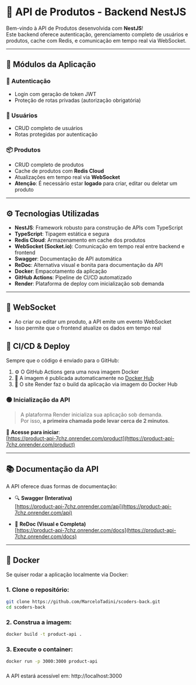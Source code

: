 # 🚀 API de Produtos - Backend NestJS

Bem-vindo à API de Produtos desenvolvida com **NestJS**!  
Este backend oferece autenticação, gerenciamento completo de usuários e produtos, cache com Redis, e comunicação em tempo real via WebSocket.

---

## 🧩 Módulos da Aplicação

### 🔐 Autenticação
- Login com geração de token JWT
- Proteção de rotas privadas (autorização obrigatória)

### 👥 Usuários
- CRUD completo de usuários
- Rotas protegidas por autenticação

### 📦 Produtos
- CRUD completo de produtos
- Cache de produtos com **Redis Cloud**
- Atualizações em tempo real via **WebSocket**
- **Atenção**: É necessário estar **logado** para criar, editar ou deletar um produto

---

## ⚙️ Tecnologias Utilizadas

- **NestJS**: Framework robusto para construção de APIs com TypeScript
- **TypeScript**: Tipagem estática e segura
- **Redis Cloud**: Armazenamento em cache dos produtos
- **WebSocket (Socket.io)**: Comunicação em tempo real entre backend e frontend
- **Swagger**: Documentação de API automática
- **ReDoc**: Alternativa visual e bonita para documentação da API
- **Docker**: Empacotamento da aplicação
- **GitHub Actions**: Pipeline de CI/CD automatizado
- **Render**: Plataforma de deploy com inicialização sob demanda

---

## 📡 WebSocket
 - Ao criar ou editar um produto, a API emite um evento WebSocket
 - Isso permite que o frontend atualize os dados em tempo real

## 🚀 CI/CD & Deploy

Sempre que o código é enviado para o GitHub:
1. ⚙️ O GitHub Actions gera uma nova imagem Docker
2. 🐳 A imagem é publicada automaticamente no [Docker Hub](https://hub.docker.com/repository/docker/marcelotadini/product-api)
3. 🚀 O site Render faz o build da aplicação via imagem do Docker Hub

### 🟢 Inicialização da API

> A plataforma Render inicializa sua aplicação sob demanda.  
> Por isso, **a primeira chamada pode levar cerca de 2 minutos**.

🔗 **Acesse para iniciar**:  
[https://product-api-7chz.onrender.com/product](https://product-api-7chz.onrender.com/product)

---

## 📚 Documentação da API

A API oferece duas formas de documentação:

- 🔍 **Swagger (Interativa)**  
  [https://product-api-7chz.onrender.com/api](https://product-api-7chz.onrender.com/api)

- 📘 **ReDoc (Visual e Completa)**  
  [https://product-api-7chz.onrender.com/docs](https://product-api-7chz.onrender.com/docs)

---

## 🐳 Docker

Se quiser rodar a aplicação localmente via Docker:

### 1. Clone o repositório:
```bash
git clone https://github.com/MarceloTadini/scoders-back.git
cd scoders-back
```

### 2. Construa a imagem:
```bash
docker build -t product-api .
```

### 3. Execute o container:
```bash
docker run -p 3000:3000 product-api
```
###

A API estará acessível em: http://localhost:3000